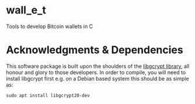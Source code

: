# wall_e_t
Tools to develop Bitcoin wallets in C

# Acknowledgments & Dependencies
This software package is built upon the shoulders of the [libgcrypt library](https://www.gnupg.org/software/libgcrypt/index.html), all honour and glory to those developers.
In order to compile, you will need to install libgcrypt first e.g. on a Debian based system this should be as simple as:

    sudo apt install libgcrypt20-dev
